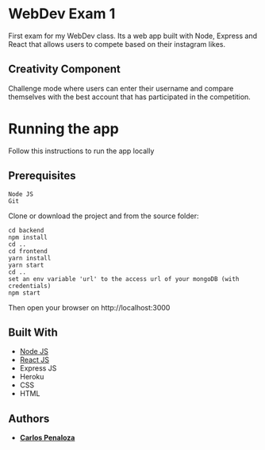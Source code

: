 # WebDev Exam 1

First exam for my WebDev class. Its a web app built with Node, Express and React that allows users to compete based on their instagram likes.

## Creativity Component

Challenge mode where users can enter their username and compare themselves with the best account that has participated in the competition.

# Running the app

Follow this instructions to run the app locally

## Prerequisites
```
Node JS
Git
```

Clone or download the project and from the source folder:
```
cd backend
npm install
cd ..
cd frontend
yarn install
yarn start
cd ..
set an env variable 'url' to the access url of your mongoDB (with credentials)
npm start
```
Then open your browser on http://localhost:3000

## Built With

* [Node JS](https://nodejs.org/es) 
* [React JS](https://facebook.github.io/react/)
* Express JS
* Heroku 
* CSS
* HTML

## Authors

* **[Carlos Penaloza](https://github.com/cpenalozag)**
